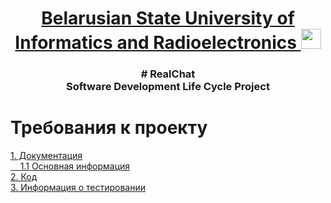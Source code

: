 <h1 align="center"><a href="https://daniilshat.ru/" target="_blank"> Belarusian State University of Informatics and Radioelectronics </a> 
<img src="https://github.com/blackcater/blackcater/raw/main/images/Hi.gif" height="32"/></h1>
<h3 align="center"># RealChat <br>
Software Development Life Cycle Project</h3>
 
# Требования к проекту
<div><a href="./documents"> 1. Документация</a><br>
<a href="./documents/requirements.md"> &nbsp;&nbsp;&nbsp;&nbsp;1.1 Основная информация</a><br>
<a href="./Code"> 2. Код </a> <br> 
<a href="./"> 3. Информация о тестировании </a>
</div>

 
